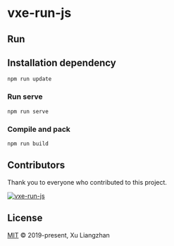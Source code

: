 # vxe-run-js

## Run

## Installation dependency

```shell
npm run update
```

### Run serve

```shell
npm run serve
```

### Compile and pack

```shell
npm run build
```

## Contributors

Thank you to everyone who contributed to this project.

[![vxe-run-js](https://contrib.rocks/image?repo=x-extends/vxe-run-js)](https://github.com/x-extends/vxe-run-js/graphs/contributors)

## License

[MIT](LICENSE) © 2019-present, Xu Liangzhan
